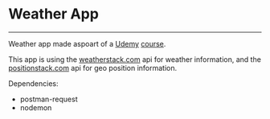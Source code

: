 # Weather App
---
Weather app made aspoart of a [Udemy](https://www.udemy.com) [course](https://www.udemy.com/share/101WGiAkIfcFpbRn4=/).



This app is using the [weatherstack.com](https://weatherstack) api for weather information, and the [positionstack.com](https://positionstack.com) api for geo position information.

Dependencies: 
* postman-request
* nodemon
